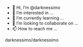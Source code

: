 - 👋 Hi, I’m @darknessimo
- 👀 I’m interested in ...
- 🌱 I’m currently learning ...
- 💞️ I’m looking to collaborate on ...
- 📫 How to reach me ...

<!---
darknessimo/darknessimo is a ✨ special ✨ repository because its `README.md` (this file) appears on your GitHub profile.
You can click the Preview link to take a look at your changes.
--->darknessimo/darknessimo

